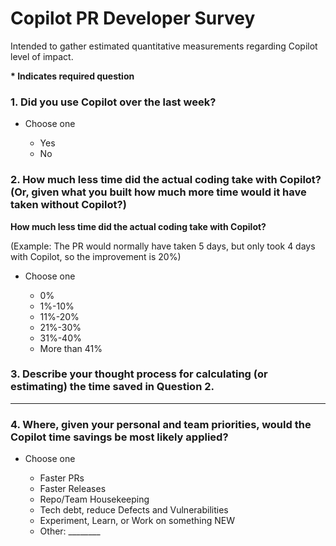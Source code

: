 
# Copilot PR Developer Survey

Intended to gather estimated quantitative measurements regarding Copilot level of impact.

**\* Indicates required question**

### 1. Did you use Copilot over the last week?

- Choose one 

  - Yes
  - No

### 2. How much less time did the actual coding take with Copilot?  (Or, given what you built how much more time would it have taken without Copilot?)
**How much less time did the actual coding take with Copilot?**

(Example: The PR would normally have taken 5 days, but only took 4 days with Copilot, so the improvement is 20%)

- Choose one 

  - 0%
  - 1%-10%
  - 11%-20%
  - 21%-30%
  - 31%-40%
  - More than 41%

### 3. Describe your thought process for calculating (or estimating) the time saved in Question 2.

________

### 4. Where, given your personal and team priorities, would the Copilot time savings be most likely applied?

- Choose one 

  - Faster PRs
  - Faster Releases
  - Repo/Team Housekeeping
  - Tech debt, reduce Defects and Vulnerabilities
  - Experiment, Learn, or Work on something NEW
  - Other: ________

